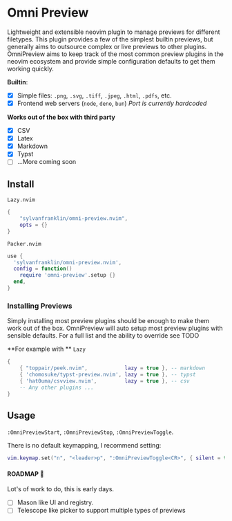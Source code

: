 # Omni Preview 
Lightweight and extensible neovim plugin to manage previews for different filetypes. This plugin provides a few of the simplest builtin previews, but generally aims to outsource complex or live previews to other plugins. OmniPreview aims to keep track of the most common preview plugins in the neovim ecosystem and provide simple configuration defaults to get them working quickly.

**Builtin**: 
- [x] Simple files: `.png`, `.svg`, `.tiff`, `.jpeg`, `.html`, `.pdfs`, etc. 
- [x] Frontend web servers (`node`, `deno`, `bun`) _Port is currently hardcoded_

**Works out of the box with third party** 
- [x] CSV 
- [x] Latex
- [x] Markdown
- [x] Typst
- [ ] ...More coming soon

## Install

`Lazy.nvim`

```lua
{
    "sylvanfranklin/omni-preview.nvim",
    opts = {}
}
```
`Packer.nvim` 

```lua
use {
  'sylvanfranklin/omni-preview.nvim',
  config = function()
    require 'omni-preview'.setup {}
  end,
}
```

### Installing Previews
Simply installing most preview plugins should be enough to make them work out of the box. OmniPreview will auto setup most preview plugins with sensible defaults. For a full list and the ability to override see TODO 

**For example with ** `Lazy`

```lua 
{
    { "toppair/peek.nvim",            lazy = true }, -- markdown
    { 'chomosuke/typst-preview.nvim', lazy = true }, -- typst
    { 'hat0uma/csvview.nvim',         lazy = true }, -- csv
    -- Any other plugins ... 
}
```

## Usage
`:OmniPreviewStart`, `:OmniPreviewStop`, `:OmniPreviewToggle`. 

There is no default keymapping, I recommend setting: 

```lua
vim.keymap.set("n", "<leader>p", ":OmniPreviewToggle<CR>", { silent = true })
```


#### ROADMAP 🌾
Lot's of work to do, this is early days. 

- [ ] Mason like UI and registry. 
- [ ] Telescope like picker to support multiple types of previews
